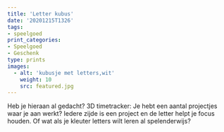 ```yaml
---
title: 'Letter kubus'
date: '20201215T1326'
tags:
- speelgoed
print_categories:
- Speelgoed
- Geschenk
type: prints
images:
  - alt: 'kubusje met letters,wit'
    weight: 10
    src: featured.jpg
---
```

Heb je hieraan al gedacht? 3D timetracker: Je hebt een aantal projectjes waar je aan werkt? Iedere zijde is een project en de letter helpt je focus houden. Of wat als je kleuter letters wilt leren al spelenderwijs?
